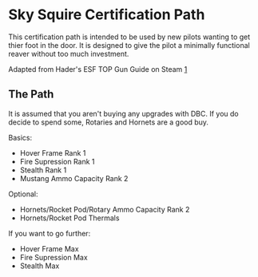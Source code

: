 # Sky Squire Certification Path
This certification path is intended to be used by new pilots wanting to get thier foot in the door. It is designed to give the pilot a minimally functional reaver without too much investment.

Adapted from Hader's ESF TOP Gun Guide on Steam [1]

## The Path
It is assumed that you aren't buying any upgrades with DBC. If you do decide to spend some, Rotaries and Hornets are a good buy.

Basics:
- Hover Frame Rank 1
- Fire Supression Rank 1
- Stealth Rank 1
- Mustang Ammo Capacity Rank 2

Optional:
- Hornets/Rocket Pod/Rotary Ammo Capacity Rank 2
- Hornets/Rocket Pod Thermals

If you want to go further:
- Hover Frame Max
- Fire Supression Max
- Stealth Max

[1]: https://steamcommunity.com/sharedfiles/filedetails/?id=1083948549
